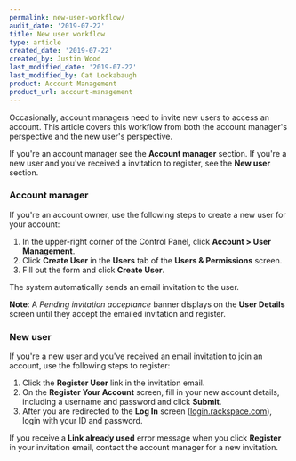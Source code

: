 ```yaml
---
permalink: new-user-workflow/
audit_date: '2019-07-22'
title: New user workflow
type: article
created_date: '2019-07-22'
created_by: Justin Wood
last_modified_date: '2019-07-22'
last_modified_by: Cat Lookabaugh
product: Account Management
product_url: account-management
---
```


Occasionally, account managers need to invite new users to access an account.
This article covers this workflow from both the account manager's perspective
and the new user's perspective.

If you're an account manager see the **Account manager** section.  If you're a
new user and you've received a invitation to register, see the **New user**
section.

### Account manager

If you're an account owner, use the following steps to create a new user for
your account:

1. In the upper-right corner of the Control Panel, click **Account > User Management**.
2. Click **Create User** in the **Users** tab of the **Users & Permissions** screen.
3. Fill out the form and click **Create User**.

The system automatically sends an email invitation to the user.

**Note**: A *Pending invitation acceptance* banner displays on the
**User Details** screen until they accept the emailed invitation and register.

### New user

If you're a new user and you've received an email invitation to join an account,
use the following steps to register:

1. Click the **Register User** link in the invitation email.
2. On the **Register Your Account** screen, fill in your new account details,
   including a username and password and click **Submit**.
3. After you are redirected to the **Log In** screen
   ([login.rackspace.com](https://login.rackspace.com)), login with your ID
   and password.

If you receive a **Link already used** error message when you click **Register**
in your invitation email, contact the account manager for a new invitation.

